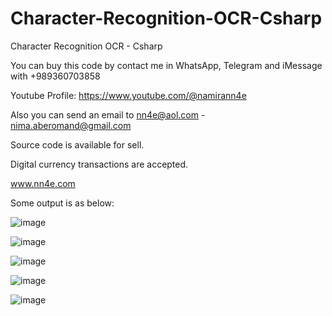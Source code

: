 # Character-Recognition-OCR-Csharp
Character Recognition OCR - Csharp

You can buy this code by contact me in WhatsApp, Telegram and iMessage with +989360703858

Youtube Profile: https://www.youtube.com/@namirann4e

Also you can send an email to nn4e@aol.com - nima.aberomand@gmail.com

Source code is available for sell.

Digital currency transactions are accepted.

www.nn4e.com

Some output is as below:

![image](https://github.com/user-attachments/assets/66ba96b3-4521-428d-8b3b-17ced12ba328)

![image](https://github.com/user-attachments/assets/5ed7e59b-8f22-4305-9dba-a1fa0f1be913)

![image](https://github.com/user-attachments/assets/9d76178f-639c-4819-9bdd-b12e24ab60aa)

![image](https://github.com/user-attachments/assets/c062aad8-bb79-4f8b-9505-1c7761263486)

![image](https://github.com/user-attachments/assets/eb92c674-3092-47ed-bd66-4ceeae2d8909)
